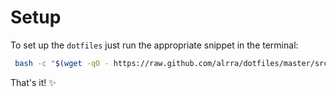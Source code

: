 # Setup

To set up the `dotfiles` just run the appropriate snippet in the
terminal:

```sh
 bash -c "$(wget -qO - https://raw.github.com/alrra/dotfiles/master/src/os/setup.sh)"
 ```

That's it! ✨
